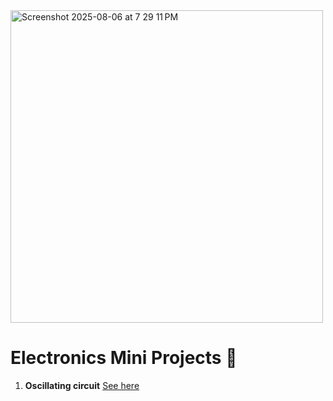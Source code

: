 <img width="auto" height="500" alt="Screenshot 2025-08-06 at 7 29 11 PM" src="https://github.com/user-attachments/assets/6ea2c6d4-bee7-4088-b663-8b2a9a016b80" />

# Electronics Mini Projects 🔌

1) **Oscillating circuit** [See here](https://github.com/JohnPaulNaiju/Electronics-Mini-Projects/blob/main/Oscillating-Circuit.md)
